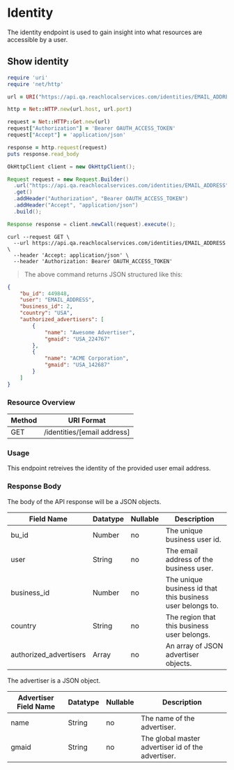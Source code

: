 # Identity

The identity endpoint is used to gain insight into what resources are accessible by a user.

## Show identity

```ruby
require 'uri'
require 'net/http'

url = URI("https://api.qa.reachlocalservices.com/identities/EMAIL_ADDRESS")

http = Net::HTTP.new(url.host, url.port)

request = Net::HTTP::Get.new(url)
request["Authorization"] = 'Bearer OAUTH_ACCESS_TOKEN'
request["Accept"] = 'application/json'

response = http.request(request)
puts response.read_body
```

```java
OkHttpClient client = new OkHttpClient();

Request request = new Request.Builder()
  .url("https://api.qa.reachlocalservices.com/identities/EMAIL_ADDRESS")
  .get()
  .addHeader("Authorization", "Bearer OAUTH_ACCESS_TOKEN")
  .addHeader("Accept", "application/json")
  .build();

Response response = client.newCall(request).execute();
```

```shell
curl --request GET \
  --url https://api.qa.reachlocalservices.com/identities/EMAIL_ADDRESS \
  --header 'Accept: application/json' \
  --header 'Authorization: Bearer OAUTH_ACCESS_TOKEN'
```

> The above command returns JSON structured like this:

```json
{
    "bu_id": 449848,
    "user": "EMAIL_ADDRESS",
    "business_id": 2,
    "country": "USA",
    "authorized_advertisers": [
        {
            "name": "Awesome Advertiser",
            "gmaid": "USA_224767"
        },
        {
            "name": "ACME Corporation",
            "gmaid": "USA_142687"
        }
    ]
}
```
### Resource Overview

| Method | URI Format |
|---|---|
| GET | /identities/[email address] |

### Usage
This endpoint retreives the identity of the provided user email address.

### Response Body
The body of the API response will be a JSON objects.

Field Name | Datatype | Nullable | Description
---------- | -------- | -------- | -----------
bu_id | Number | no | The unique business user id.
user | String | no | The email address of the business user.
business_id | Number | no | The unique business id that this business user belongs to.
country | String | no | The region that this business user belongs.
authorized_advertisers | Array | no | An array of JSON advertiser objects.

The advertiser is a JSON object.

Advertiser Field Name | Datatype | Nullable | Description
---------- | -------- | -------- | -----------
name | String | no | The name of the advertiser.
gmaid | String | no | The global master advertiser id of the advertiser.